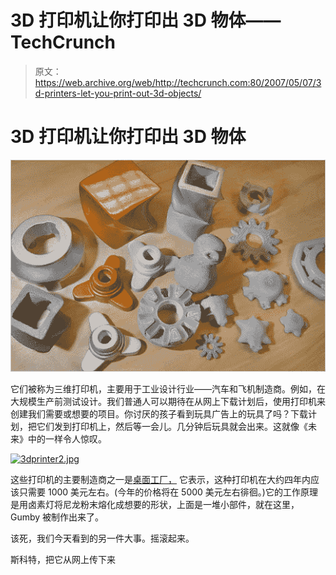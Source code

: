 # 3D 打印机让你打印出 3D 物体——TechCrunch

> 原文：<https://web.archive.org/web/http://techcrunch.com:80/2007/05/07/3d-printers-let-you-print-out-3d-objects/>

# 3D 打印机让你打印出 3D 物体

[![3dprinter.jpg](img/e52ff0656b8e05b9615f0762f8a0245d.png)](https://web.archive.org/web/20201128203959/https://beta.techcrunch.com/wp-content/uploads/2009/08/3dprinter.jpg "3dprinter.jpg")

它们被称为三维打印机，主要用于工业设计行业——汽车和飞机制造商。例如，在大规模生产前测试设计。我们普通人可以期待在从网上下载计划后，使用打印机来创建我们需要或想要的项目。你讨厌的孩子看到玩具广告上的玩具了吗？下载计划，把它们发到打印机上，然后等一会儿。几分钟后玩具就会出来。这就像《未来》中的一样令人惊叹。

[![3dprinter2.jpg](img/8ad981d24325bc6adc69465db0de3d85.png)](https://web.archive.org/web/20201128203959/http://old.crunchgear.com/wp-content/uploads/3dprinter2.jpg "3dprinter2.jpg")

这些打印机的主要制造商之一是[桌面工厂，](https://web.archive.org/web/20201128203959/https://crunchbase.com/organization/desktop-factory) 它表示，这种打印机在大约四年内应该只需要 1000 美元左右。(今年的价格将在 5000 美元左右徘徊。)它的工作原理是用卤素灯将尼龙粉末熔化成想要的形状，上面是一堆小部件，就在这里，Gumby 被制作出来了。

该死，我们今天看到的另一件大事。摇滚起来。

斯科特，把它从网上传下来